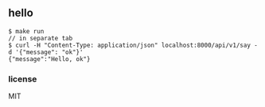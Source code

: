 ## hello

```
$ make run
// in separate tab
$ curl -H "Content-Type: application/json" localhost:8000/api/v1/say -d '{"message": "ok"}'
{"message":"Hello, ok"}
```

### license

MIT
